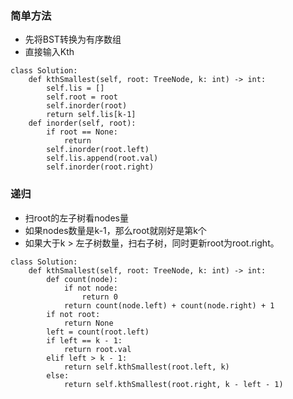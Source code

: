 ### 简单方法

- 先将BST转换为有序数组
- 直接输入Kth

```
class Solution:
    def kthSmallest(self, root: TreeNode, k: int) -> int:
        self.lis = []
        self.root = root
        self.inorder(root)
        return self.lis[k-1]
    def inorder(self, root):
        if root == None:
            return 
        self.inorder(root.left)
        self.lis.append(root.val)
        self.inorder(root.right)
```

### 递归

- 扫root的左子树看nodes量
- 如果nodes数量是k-1，那么root就刚好是第k个
- 如果大于k > 左子树数量，扫右子树，同时更新root为root.right。

```
class Solution:
    def kthSmallest(self, root: TreeNode, k: int) -> int:
        def count(node):
            if not node:
                return 0
            return count(node.left) + count(node.right) + 1
        if not root:
            return None
        left = count(root.left)
        if left == k - 1:
            return root.val
        elif left > k - 1:
            return self.kthSmallest(root.left, k)
        else:
            return self.kthSmallest(root.right, k - left - 1)
```
